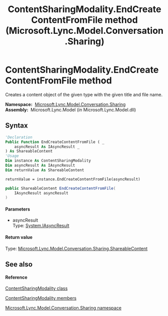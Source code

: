 ﻿---
title: ContentSharingModality.EndCreateContentFromFile method  (Microsoft.Lync.Model.Conversation.Sharing)
TOCTitle: 'EndCreateContentFromFile method '
ms:assetid: M:Microsoft.Lync.Model.Conversation.Sharing.ContentSharingModality.EndCreateContentFromFile(System.IAsyncResult)_DI_3_UC_OCS14MrefLyncWPF
ms:mtpsurl: https://msdn.microsoft.com/en-us/library/microsoft.lync.model.conversation.sharing.contentsharingmodality.endcreatecontentfromfile(v=office.15)
ms:contentKeyID: 48593769
ms.date: 07/28/2014
mtps_version: v=office.15
f1_keywords:
- Microsoft.Lync.Model.Conversation.Sharing.ContentSharingModality.EndCreateContentFromFile
dev_langs:
- CSharp
- JScript
- VB
- other
---

# ContentSharingModality.EndCreateContentFromFile method

Creates a content object of the given type with the given title and file name.

**Namespace:**  [Microsoft.Lync.Model.Conversation.Sharing](microsoft-lync-model-conversation-sharing-namespace_2.md)  
**Assembly:**  Microsoft.Lync.Model (in Microsoft.Lync.Model.dll)

## Syntax

``` vb
'Declaration
Public Function EndCreateContentFromFile ( _
    asyncResult As IAsyncResult _
) As ShareableContent
'Usage
Dim instance As ContentSharingModality
Dim asyncResult As IAsyncResult
Dim returnValue As ShareableContent

returnValue = instance.EndCreateContentFromFile(asyncResult)
```

``` csharp
public ShareableContent EndCreateContentFromFile(
    IAsyncResult asyncResult
)
```

#### Parameters

  - asyncResult  
    Type: [System.IAsyncResult](http://msdn2.microsoft.com/en-us/library/ft8a6455)  

#### Return value

Type: [Microsoft.Lync.Model.Conversation.Sharing.ShareableContent](shareablecontent-class-microsoft-lync-model-conversation-sharing_2.md)  

## See also

#### Reference

[ContentSharingModality class](contentsharingmodality-class-microsoft-lync-model-conversation-sharing_2.md)

[ContentSharingModality members](contentsharingmodality-members-microsoft-lync-model-conversation-sharing_2.md)

[Microsoft.Lync.Model.Conversation.Sharing namespace](microsoft-lync-model-conversation-sharing-namespace_2.md)

